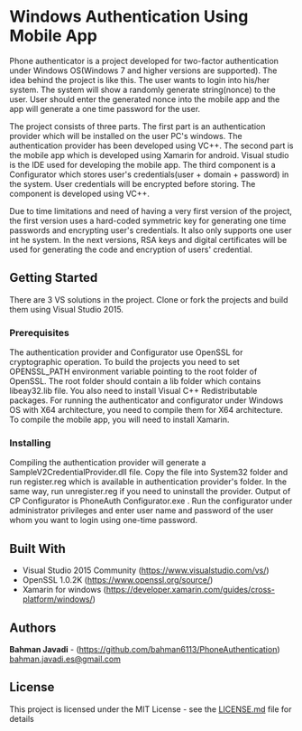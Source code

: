 # Windows Authentication Using Mobile App

Phone authenticator is a project developed for two-factor authentication under Windows OS(Windows 7 and higher versions are supported). The idea
behind the project is like this. The user wants to login into his/her system. The system will show a randomly generate string(nonce) to the user.
User should enter the generated nonce into the mobile app and the app will generate a one time password for the user.


The project consists of three parts. The first part is an authentication provider which will be installed on the user PC's windows. The authentication
provider has been developed using VC++. The second part is the mobile app which is developed using Xamarin for android. Visual studio is the IDE used for
developing the mobile app. The third component is a Configurator which stores user's credentials(user + domain + password) in the system. User credentials 
will be encrypted before storing. The component is developed using VC++. 

Due to time limitations and need of having a very first version of the project, the first version  uses a hard-coded symmetric key for generating one time passwords and encrypting user's credentials. It also only supports one user int he system.  In the next versions, RSA keys and digital certificates will be
used for generating the code and encryption of users' credential.

## Getting Started

There are 3 VS solutions in the project. Clone or fork the projects and build them using Visual Studio 2015.

### Prerequisites

The authentication provider and Configurator use OpenSSL for cryptographic operation. To build the projects you need to set OPENSSL_PATH environment variable
pointing to the root folder of OpenSSL. The root folder should contain a lib folder which contains libeay32.lib file. You also need to install Visual C++ Redistributable packages. For running the authenticator and configurator under Windows OS with X64 architecture, you need to compile them for X64 architecture.  To compile the mobile app, you will need to install Xamarin.  


### Installing

Compiling the authentication provider will generate a SampleV2CredentialProvider.dll file. Copy the file into System32 folder and run register.reg which is available in authentication provider's folder. In the same way, run unregister.reg if you need to uninstall the provider. Output of CP Configurator is PhoneAuth Configurator.exe . Run the configurator under administrator privileges and enter user name and password of the user whom you want to login using one-time password.


## Built With

* Visual Studio 2015 Community (https://www.visualstudio.com/vs/)
* OpenSSL 1.0.2K (https://www.openssl.org/source/)
* Xamarin for windows (https://developer.xamarin.com/guides/cross-platform/windows/)

## Authors

**Bahman Javadi** - (https://github.com/bahman6113/PhoneAuthentication)
bahman.javadi.es@gmail.com

## License

This project is licensed under the MIT License - see the [LICENSE.md](LICENSE.md) file for details

